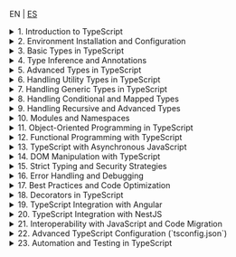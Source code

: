 <!-- MULTILANGUAJE MENU START -->
EN | [ES](https://lckpig.gitbook.io/es-practical-dev-handbook/typescript)
<!-- MULTILANGUAJE MENU END -->

<details>
<summary>1. Introduction to TypeScript</summary>

- [**History and evolution of TypeScript**](introduction/history-evolution.md)
    - Creation by Microsoft and motivations behind TypeScript
    - Key differences between TypeScript and JavaScript
    - Notable versions and improvements introduced in each
- [**Advantages and main features of TypeScript**](introduction/advantages-features.md)
    - Static typing and early error detection
    - Compatibility with JavaScript and transpilation to ES5/ES6+
    - Support for object-oriented programming and generics
    - Integration with code editors and development tools
- [**How TypeScript works internally**](introduction/how-it-works.md)
    - Transpilation process (`tsc`)
    - Conversion of TypeScript code to standard JavaScript
    - Type definition files (`.d.ts`)
- [**Key differences between TypeScript and JavaScript**](introduction/key-differences.md)
    - Static typing vs. dynamic typing
    - Interfaces and type aliases
    - Compatibility with modules and namespaces

</details>

<details>
<summary>2. Environment Installation and Configuration</summary>

- [**Installing TypeScript**](installation-configuration/installation.md)
    - Global installation with `npm install -g typescript`
    - Project installation with `npm install --save-dev typescript`
    - Verifying installation with `tsc --version`
- [**Basic compiler configuration (`tsconfig.json`)**](installation-configuration/compiler-config.md)
    - Generating `tsconfig.json` with `tsc --init`
    - Essential parameters (`target`, `module`, `strict`, `outDir`, `rootDir`)
    - Incremental compilation with `incremental: true`
- [**Executing TypeScript code**](installation-configuration/code-execution.md)
    - Manual compilation with `tsc file.ts`
    - Automatic compilation with `tsc --watch`
    - Using `ts-node` to run TypeScript without compiling (`npx ts-node file.ts`)
- [**Configuration in editors and development tools**](installation-configuration/editor-setup.md)
    - Configuration in VS Code with TypeScript support
    - Integration with ESLint and Prettier for code formatting
    - Recommended extensions in Visual Studio Code

</details>

<details>
<summary>3. Basic Types in TypeScript</summary>

- [**Primitive types in TypeScript**](basic-types/primitive-types.md)
    - `string`, `number`, `boolean`, `null`, `undefined`
    - Differences between `null` and `undefined`
    - Using `bigint` for operations with large numbers
- [**Typing in variables and constants**](basic-types/variable-typing.md)
    - Declaration with `let`, `const` and their relation to types
    - Type inference vs. explicit annotations
- [**The `any` type and its impact on code**](basic-types/any-type.md)
    - When to use `any` and its risks
    - Safe alternatives with `unknown`
- [**The `void` type and its use in functions**](basic-types/void-type.md)
    - Differences between `void` and `undefined` in returns
    - Use in functions without explicit return
- [**The `never` type for functions that do not return values**](basic-types/never-type.md)
    - Functions that throw errors (`throw`)
    - Functions that never end (`while (true) {}`)
- [**Arrays and Tuples in TypeScript**](basic-types/arrays-tuples.md)
    - Array declaration (`number[]`, `Array<string>`)
    - Tuple usage (`[string, number]`)
    - Tuples with labels (`[id: number, name: string]`)

</details>

<details>
<summary>4. Type Inference and Annotations</summary>

- [**Type inference in TypeScript**](type-inference-annotations/type-inference.md)
    - Automatic inference in variables (`let x = 10; // x is number`)
    - Inference in functions (`function sum(a, b) { return a + b; }`)
    - Contextual inference based on value usage
- [**Type annotations on variables and functions**](type-inference-annotations/type-annotations.md)
    - Manual type specification (`let name: string = "TypeScript";`)
    - Annotations on function parameters (`function greet(name: string) {}`)
    - Explicit function return (`function add(a: number, b: number): number {}`)
- [**Using `unknown` as a safe alternative to `any`**](type-inference-annotations/unknown-vs-any.md)
    - Differences between `unknown` and `any`
    - Restrictions of `unknown` to prevent typing errors
- [**Typing functions and function expressions**](type-inference-annotations/function-typing.md)
    - Declaration of functions with input and output types
    - Using `type` and `interface` to define reusable functions
- [**Type Assertions (`as` and `<Type>`)**](type-inference-annotations/type-assertions.md)
    - Compile-time type conversion
    - When to use `as` and `<Type>` and their differences
    - Risks and best practices in Type Assertions

</details>

<details>
<summary>5. Advanced Types in TypeScript</summary>

- [**Union Types**](advanced-types/union-types.md)
    - Using `|` to allow multiple types (`let value: string | number;`)
    - Validations in functions with union types
- [**Intersection Types**](advanced-types/intersection-types.md)
    - Combining multiple types with `&`
    - Use cases in complex data structures
- [**`unknown` vs `any` (Advanced)**](advanced-types/unknown-vs-any-advanced.md)
    - Differences and when to use each
    - Restrictions of `unknown` in operations
- [**The `never` type and its application (Advanced)**](advanced-types/never-type-advanced.md)
    - Functions that never return a value (`throw new Error()`)
    - Use in exhaustive checks
- [**Literal Types and Enums**](advanced-types/literal-enums.md)
    - Literal types (`type Color = "red" | "green" | "blue"`)
    - Definition and use of `enum` (`enum Status { Active, Inactive }`)
    - Enums with numeric and string values
- [**The `typeof` operator in TypeScript**](advanced-types/typeof-operator.md)
    - Type inference based on existing values
    - Use in generic functions
- [**`keyof`, `typeof`, and `in` in TypeScript**](advanced-types/keyof-typeof-in.md)
    - Using `keyof` to access object keys
    - `typeof` in combination with `keyof`
    - The `in` operator for property validations

</details>

<details>
<summary>6. Handling Utility Types in TypeScript</summary>

- [**Partial and required types**](utility-types/partial-required.md)
    - `Partial<T>`: Converting all properties to optional
    - `Required<T>`: Converting all properties to required
- [**Manipulating objects with `Pick`, `Omit`, and `Record`**](utility-types/pick-omit-record.md)
    - `Pick<T, K>`: Selecting specific properties of a type
    - `Omit<T, K>`: Excluding properties from a type
    - `Record<K, T>`: Creating a type with specific keys and values
- [**The `Readonly<T>` type and its application**](utility-types/readonly-type.md)
    - Preventing modifications on objects with `Readonly<T>`
    - Use cases in immutable structures
- [**`Extract<T, U>` and `Exclude<T, U>`**](utility-types/extract-exclude.md)
    - `Extract<T, U>`: Extracting only matching types
    - `Exclude<T, U>`: Removing specific types
- [**`NonNullable<T>` and `ReturnType<T>`**](utility-types/nonnullable-returntype.md)
    - `NonNullable<T>`: Removing `null` and `undefined` from a type
    - `ReturnType<T>`: Inferring the return type of a function
- [**Using `InstanceType<T>` and `ThisParameterType<T>`**](utility-types/instancetype-thisparametertype.md)
    - `InstanceType<T>`: Inferring the type of a class instance
    - `ThisParameterType<T>`: Extracting the type of `this` in a function

</details>

<details>
<summary>7. Handling Generic Types in TypeScript</summary>

- [**Introduction to generic types**](generic-types/introduction.md)
    - Defining generic functions (`function identity<T>(value: T): T { return value; }`)
    - Benefits of generic types in code reuse
- [**Generics in functions and methods**](generic-types/generics-functions-methods.md)
    - Using `<T>` in function parameters
    - Applying constraints (`extends`) on generics
- [**Generics in interfaces and custom types**](generic-types/generics-interfaces-types.md)
    - Creating generic interfaces (`interface Box<T> { content: T; }`)
    - Types with multiple generic parameters
- [**Generics in classes**](generic-types/generics-classes.md)
    - Implementing generic classes (`class Repository<T>`)
    - Use cases in data models
- [**Using `keyof` and `typeof` in generics**](generic-types/keyof-typeof-generics.md)
    - Accessing keys dynamically with `keyof`
    - Type inference based on objects with `typeof`
- [**Advanced manipulation of generics**](generic-types/advanced-manipulation.md)
    - Conditional types with `extends` (`T extends U ? X : Y`)
    - Automatic inference with `infer` (`ReturnType<T>`)
    - Using `Mapped Types` to transform structures

</details>

<details>
<summary>8. Handling Conditional and Mapped Types</summary>

- [**Introduction to conditional types**](conditional-mapped-types/introduction.md)
    - Basic syntax (`T extends U ? X : Y`)
    - Use cases in dynamic type validations
- [**Using `infer` in conditional types**](conditional-mapped-types/using-infer.md)
    - Extracting internal types with `infer` (`ReturnType<T>`)
    - Advanced applications with automatic inference
- [**Mapped Types**](conditional-mapped-types/mapped-types.md)
    - Transforming object properties
    - Using `as` in Mapped Types to change keys
- [**Modifying properties with `Readonly<T>`, `Partial<T>`, and `Required<T>`**](conditional-mapped-types/modifying-properties.md)
    - Creating derived types from existing structures
    - Restricting and expanding properties
- [**Using `Record<K, T>` in creating dynamic structures**](conditional-mapped-types/using-record.md)
    - Creating typed objects with specific keys and values
    - Use cases in configuration structures
- [**Advanced examples of conditional types**](conditional-mapped-types/advanced-examples.md)
    - Implementing compile-time filters and transformations
    - Creating `DeepPartial<T>` to make nested types optional

</details>

<details>
<summary>9. Handling Recursive and Advanced Types</summary>

- [**Recursive types in TypeScript**](recursive-advanced-types/recursive-types.md)
    - Definition of recursive structures (`type Node<T> = { value: T; children?: Node<T>[] };`)
    - Use in data structures like trees and nested lists
- [**`DeepPartial<T>` and `DeepReadonly<T>`**](recursive-advanced-types/deep-partial-readonly.md)
    - Transforming nested structures to optional (`DeepPartial<T>`)
    - Applying immutability at deep levels with `DeepReadonly<T>`
- [**Advanced manipulation of tuples and arrays**](recursive-advanced-types/advanced-tuples-arrays.md)
    - Using `T[number]` to extract values from typed arrays
    - Concatenation and manipulation of tuples (`[...T, U]`)
    - Creating dynamic tuples with `Extract<T, U>`
- [**Advanced inference with `infer` and `keyof`**](recursive-advanced-types/advanced-inference.md)
    - Using `infer` in type destructuring
    - Creating custom utilities with `keyof` and `Mapped Types`
- [**Practical examples of advanced types**](recursive-advanced-types/practical-examples.md)
    - Implementing compile-time type validations
    - Using `IsNever<T>` and `IsUnknown<T>` for type flow control

</details>

<details>
<summary>10. Modules and Namespaces</summary>

- [**Handling modules in TypeScript**](modules-namespaces/handling-modules.md)
    - Differences between `ES Modules` and `CommonJS`
    - Imports and exports (`import { something } from './file'`, `export function something()`)
    - Default exports vs. named exports
- [**Organizing code with modules**](modules-namespaces/code-organization.md)
    - Using `index.ts` to centralize exports
    - Separation of responsibilities into reusable modules
- [**Namespaces in TypeScript**](modules-namespaces/namespaces.md)
    - Defining a `namespace` (`namespace MyNamespace { export class MyClass {} }`)
    - Importing elements from a `namespace` (`MyNamespace.MyClass`)
    - Differences between `namespace` and `module` in modern TypeScript
- [**Module configuration in `tsconfig.json`**](modules-namespaces/module-config.md)
    - Parameters `module`, `moduleResolution`, `baseUrl`, `paths`
    - Module aliases with `paths` and `baseUrl`
- [**Using modules with bundlers and frameworks**](modules-namespaces/bundlers-frameworks.md)
    - Configuration in Webpack, Rollup, and Vite
    - Integration with Node.js and `ts-node`

</details>

<details>
<summary>11. Object-Oriented Programming in TypeScript</summary>

- [**Classes in TypeScript**](object-oriented-programming/classes.md)
    - Class declaration (`class Person {}`)
    - Public, private, and protected properties and methods
    - Constructors and constructor overloading
- [**Inheritance and superclasses**](object-oriented-programming/inheritance.md)
    - Using `extends` to inherit from another class
    - Calling the parent constructor with `super()`
- [**Interfaces and abstract classes**](object-oriented-programming/interfaces-abstract-classes.md)
    - Differences between `interface` and `abstract class`
    - Implementing interfaces in classes with `implements`
- [**Access modifiers and encapsulation**](object-oriented-programming/access-modifiers.md)
    - `public`, `private`, `protected`, `readonly`
    - `get` and `set` methods for property access control
- [**Static methods and properties**](object-oriented-programming/static-members.md)
    - Declaration with `static`
    - Accessing methods without instantiating the class
- [**Design patterns applied in TypeScript**](object-oriented-programming/design-patterns.md)
    - Using `Singleton`, `Factory`, `Decorator`
    - Implementing `Strategy` and `Observer` in TypeScript

</details>

<details>
<summary>12. Functional Programming with TypeScript</summary>

- [**Principles of functional programming in TypeScript**](functional-programming/functional-programming-principles.md)
    - Immutability and pure functions
    - Avoiding side effects in functions
- [**Higher-order functions and callbacks**](functional-programming/higher-order-functions-callbacks.md)
    - Passing functions as arguments (`map()`, `filter()`, `reduce()`)
    - Creating higher-order functions
- [**Closures and currying in TypeScript**](functional-programming/closures-currying.md)
    - Using closures to encapsulate data
    - Implementing currying to partially apply functions
- [**Using generic types in functional functions**](functional-programming/generics-functional-functions.md)
    - Creating generic functions (`function process<T>(value: T): T {}`)
    - Applications of `Partial<T>`, `Readonly<T>`, `Pick<T, K>` in functional programming
- [**Function composition and `pipe`**](functional-programming/function-composition-pipe.md)
    - Chaining functions with composition (`f(g(x))`)
    - Implementing the `pipe()` pattern
- [**Using `ReadonlyArray<T>` and `ReadonlyMap<K, V>`**](functional-programming/readonly-collections.md)
    - Preventing mutations in lists and data structures

</details>

<details>
<summary>13. TypeScript with Asynchronous JavaScript</summary>

- [**Handling Promises in TypeScript**](async-javascript/handling-promises.md)
    - Typing promises (`Promise<T>`)
    - Returning typed promises in functions
- [**Using `async/await` in TypeScript**](async-javascript/async-await.md)
    - Declaring asynchronous functions with `async`
    - Awaiting promises with `await`
- [**Typing asynchronous functions**](async-javascript/typing-async-functions.md)
    - Explicit typing of `async` functions (`async function getData(): Promise<string>`)
    - Typing errors in `try...catch`
- [**`Promise.all()`, `Promise.race()`, `Promise.allSettled()`**](async-javascript/advanced-promises.md)
    - Typing and advanced usage in concurrency
- [**AbortController and Promise cancellation**](async-javascript/abort-controller.md)
    - Implementing `AbortController` in `fetch`
    - Using `signal` to cancel HTTP requests
- [**Error handling in asynchronous code**](async-javascript/error-handling-async.md)
    - Using `catch` in Promises
    - Strategies with `try...catch` in `async` functions

</details>

<details>
<summary>14. DOM Manipulation with TypeScript</summary>

- [**Accessing DOM elements with TypeScript**](dom-manipulation/accessing-dom-elements.md)
    - Typing `document.getElementById()`, `querySelector()`, and `querySelectorAll()`
    - Using `HTMLElement`, `HTMLInputElement`, `HTMLButtonElement`, and other specific types
- [**Modifying elements in the DOM**](dom-manipulation/modifying-dom-elements.md)
    - Changing content with `textContent` and `innerHTML`
    - Manipulating attributes with `setAttribute()` and `getAttribute()`
- [**Events in TypeScript**](dom-manipulation/handling-events.md)
    - Typing events (`MouseEvent`, `KeyboardEvent`, `Event`)
    - Handling `addEventListener()` with specific types
- [**Creating and removing elements**](dom-manipulation/creating-removing-elements.md)
    - `document.createElement()`, `appendChild()`, `removeChild()`
    - Using `insertAdjacentHTML()` to insert dynamic content
- [**Event delegation and typed `event.target`**](dom-manipulation/event-delegation.md)
    - Implementing event delegation in dynamic lists
    - Safe usage of `event.target` with `as HTMLElement`
- [**Using `MutationObserver` to detect DOM changes**](dom-manipulation/mutation-observer.md)
    - Implementing `MutationObserver`
    - Use cases in dynamic applications

</details>

<details>
<summary>15. Strict Typing and Security Strategies</summary>

- [**Enabling strict mode in TypeScript**](strict-typing-security/enabling-strict-mode.md)
    - Configuring `strict: true` in `tsconfig.json`
    - Effects of `strictNullChecks`, `noImplicitAny`, `strictFunctionTypes`
- [**Safe handling of null and optional values**](strict-typing-security/handling-null-optional.md)
    - Using `strictNullChecks` to avoid `null` or `undefined` values
    - Optional chaining operator (`?.`)
    - Nullish coalescing operator (`??`)
- [**Using `unknown` instead of `any`**](strict-typing-security/unknown-vs-any-security.md)
    - Differences and best practices with `unknown`
    - Usage restrictions and the need for validation
- [**Security in data handling and APIs**](strict-typing-security/data-api-security.md)
    - Input validation with `typeof` and `instanceof`
    - Using `never` to ensure exhaustiveness in `switch`
- [**Protecting against errors in objects and classes**](strict-typing-security/object-class-protection.md)
    - Implementing `Readonly<T>` to prevent mutations
    - Safe typing with `Partial<T>` and `Required<T>`
- [**Avoiding typing problems in dynamic structures**](strict-typing-security/dynamic-structure-typing.md)
    - Strategies for handling JSON structures in APIs (`Record<string, unknown>`)
    - Strict typing of `fetch()` responses

</details>

<details>
<summary>16. Error Handling and Debugging</summary>

- [**Error handling with `try...catch` in TypeScript**](error-handling-debugging/try-catch-handling.md)
    - Typing errors in `catch` blocks (`error: unknown`)
    - Using `instanceof` to check error type
- [**Errors in asynchronous code**](error-handling-debugging/async-error-handling.md)
    - Catching errors in `async/await` with `try...catch`
    - Typing failed responses in Promises
- [**Debugging with `console.log()` and `console.error()`**](error-handling-debugging/debugging-tools.md)
    - Efficient use of `console.table()` to visualize objects
    - `debugger` in browser DevTools
- [**Integration with debugging tools**](error-handling-debugging/debugging-integration.md)
    - Using `tsc --watch` to detect errors during development
    - Debugging in VS Code with `launch.json`
- [**Error handling in classes and functions**](error-handling-debugging/class-function-errors.md)
    - Creating custom error classes (`class CustomError extends Error`)
    - Controlled error throwing with `throw`
- [**Error prevention in TypeScript**](error-handling-debugging/error-prevention.md)
    - Using `strictNullChecks` and `noImplicitAny`
    - Strategies to avoid `any` and ensure safe typing

</details>

<details>
<summary>17. Best Practices and Code Optimization</summary>

- [**Code structure and organization**](best-practices-optimization/code-structure-organization.md)
    - Separating logic into modules and files
    - Proper use of `interfaces` and `types`
- [**Writing maintainable code**](best-practices-optimization/maintainable-code.md)
    - Naming conventions in variables and functions
    - Using `readonly` and `const` to prevent accidental modifications
- [**Performance optimization in TypeScript**](best-practices-optimization/performance-optimization.md)
    - Avoiding unnecessary type conversions (`as any`)
    - Efficient use of data structures (`Map`, `Set`, `Record<K, T>`)
- [**Reducing complexity in functions and classes**](best-practices-optimization/complexity-reduction.md)
    - Applying the **DRY** (Don't Repeat Yourself) principle
    - Using pure functions and modularization
- [**Compile-time error prevention**](best-practices-optimization/compile-time-error-prevention.md)
    - Enabling `strict` in `tsconfig.json`
    - Using `unknown` instead of `any`
- [**Compatibility and scalability in large projects**](best-practices-optimization/compatibility-scalability.md)
    - Using `namespace` vs. `modules`
    - Implementing `Abstract Classes` to facilitate extensibility

</details>

<details>
<summary>18. Decorators in TypeScript</summary>

- [**Introduction to decorators**](decorators/introduction.md)
    - What are decorators and how do they work in TypeScript?
    - Configuring `experimentalDecorators` in `tsconfig.json`
- [**Types of decorators in TypeScript**](decorators/decorator-types.md)
    - **Class decorators** (`@ClassDecorator`)
    - **Property decorators** (`@PropertyDecorator`)
    - **Method decorators** (`@MethodDecorator`)
    - **Parameter decorators** (`@ParameterDecorator`)
- [**Using decorators in Angular**](decorators/decorators-angular.md)
    - `@Component()`, `@Injectable()`, `@Directive()`, `@Pipe()`
    - Customizing decorators in services and modules
- [**Using decorators in NestJS**](decorators/decorators-nestjs.md)
    - `@Controller()`, `@Get()`, `@Post()`, `@Param()`, `@Body()`
    - Creating custom decorators with `Reflect.metadata()`
- [**Composition and chaining of decorators**](decorators/composition-chaining.md)
    - Applying multiple decorators to the same entity
    - Order of execution of decorators in classes
- [**Decorators with parameters and dynamic configuration**](decorators/parameterized-decorators.md)
    - Decorators that accept arguments (`@MyDecorator(config)`)
    - Using `factory functions` in decorators

</details>

<details>
<summary>19. TypeScript Integration with Angular</summary>

- [**Configuring the Angular environment with TypeScript**](integration-angular/environment-setup.md)
    - Installing Angular CLI and generating projects (`ng new`)
    - Configuring `tsconfig.json` in Angular
- [**Typing and structure in Angular**](integration-angular/typing-structure.md)
    - Typing components, services, and directives
    - Using interfaces and classes in Angular
    - Handling `strictPropertyInitialization` in components
- [**Dependency injection and services**](integration-angular/dependency-injection.md)
    - Typing `Injectable` and `providers`
    - Using `HttpClient` with safe typing
    - Using `Subject<T>` and `BehaviorSubject<T>` in reactive services
- [**Handling forms in Angular with TypeScript**](integration-angular/form-handling.md)
    - Typing `FormGroup`, `FormControl`, `FormArray`
    - Validations with `Validators` and `AbstractControl`
- [**Performance optimization in Angular with TypeScript**](integration-angular/performance-optimization.md)
    - Using `OnPush` and `trackBy` in `ngFor`
    - Avoiding `any` in state management

</details>

<details>
<summary>20. TypeScript Integration with NestJS</summary>

- [**Configuring and structuring a NestJS project**](/typescript/integration-nestjs/nestjs-project-setup.md)
    - Installing NestJS and folder structure (`nest new`)
    - Configuring `tsconfig.json` in NestJS
- [**Typing in controllers and services**](/typescript/integration-nestjs/nestjs-typing-controllers-services.md)
    - Typing `@Controller()`, `@Get()`, `@Post()`, `@Put()`
    - Typing `@Body()`, `@Param()`, `@Query()` in routes
    - Using DTOs (`Data Transfer Objects`) with type validations
- [**Dependency injection in NestJS**](/typescript/integration-nestjs/nestjs-dependency-injection.md)
    - Using `@Injectable()` and `@Inject()` for typed dependencies
    - Handling `Providers` with interfaces and `useClass`, `useFactory`, `useValue`
- [**Database management with TypeORM and Prisma**](/typescript/integration-nestjs/nestjs-database-management.md)
    - Typing entities with `@Entity()`, `@Column()`, `@PrimaryGeneratedColumn()`
    - Using `Repository<T>` for typed database access
- [**Handling WebSockets and GraphQL in NestJS with TypeScript**](/typescript/integration-nestjs/nestjs-websockets-graphql.md)
    - Typing `@WebSocketGateway()`, `@SubscribeMessage()`
    - Using `@Resolver()`, `@Query()`, `@Mutation()` in GraphQL

</details>

<details>
<summary>21. Interoperability with JavaScript and Code Migration</summary>

- [**Compatibility between TypeScript and JavaScript**](/typescript/interoperability-migration/compatibility-js-ts.md)
    - Using `allowJs` in `tsconfig.json` to mix `.js` and `.ts` files
    - Benefits of TypeScript in existing JavaScript projects
- [**Progressive migration from JavaScript to TypeScript**](/typescript/interoperability-migration/progressive-migration.md)
    - Incremental migration strategy (`ts-check` and `@ts-nocheck`)
    - Converting `.js` files to `.ts` and error detection
- [**Typing JavaScript libraries in TypeScript**](/typescript/interoperability-migration/typing-js-libraries.md)
    - Using type definition files (`@types/package`)
    - Manual creation of `.d.ts` for libraries without official typing
- [**Using `declare` to extend JavaScript**](/typescript/interoperability-migration/using-declare.md)
    - Creating custom types for external libraries
    - Declaring untyped modules with `declare module "package"`
- [**Converting dynamic objects and `any` to safe types**](/typescript/interoperability-migration/converting-dynamic-any.md)
    - Using `unknown` instead of `any` in migrated structures
    - Implementing validations with `typeof`, `instanceof` and `asserts`
- [**Best practices in hybrid projects (JS + TS)**](/typescript/interoperability-migration/hybrid-project-best-practices.md)
    - Gradual refactoring in large projects
    - Using `strict: true` and progressive elimination of `any`

</details>

<details>
<summary>22. Advanced TypeScript Configuration (`tsconfig.json`)</summary>

- [**Structure and purpose of `tsconfig.json`**](/typescript/advanced-tsconfig-configuration/tsconfig-structure-purpose.md)
    - What is `tsconfig.json` and how does it affect compilation?
    - Automatic generation with `tsc --init`
- [**Essential configurations in `compilerOptions`**](/typescript/advanced-tsconfig-configuration/essential-compiler-options.md)
    - `target`: Specifying ECMAScript version
    - `module`: Configuring the module system (`ESNext`, `CommonJS`)
    - `strict`: Activating strict mode for greater security
- [**Directory control and file output**](/typescript/advanced-tsconfig-configuration/directory-output-control.md)
    - `rootDir` and `outDir`: Organizing source and compiled files
    - `include`, `exclude` and `files`: Defining files in compilation
- [**Optimization and performance in compilation**](/typescript/advanced-tsconfig-configuration/compilation-optimization-performance.md)
    - `incremental`: Incremental compilation to reduce times
    - `noEmitOnError`: Preventing code generation if there are errors
    - `sourceMap`: Creating source code maps for debugging
- [**Handling type files (`@types` and `declaration`)**](/typescript/advanced-tsconfig-configuration/handling-type-files.md)
    - `declaration`: Generating `.d.ts` files for libraries
    - `typeRoots` and `types`: Control of external type definitions
- [**Advanced configurations in large projects**](/typescript/advanced-tsconfig-configuration/advanced-large-project-config.md)
    - `paths` and `baseUrl` for module aliases
    - `composite` and `references` for modular projects

</details>

<details>
<summary>23. Automation and Testing in TypeScript</summary>

### Automation in TypeScript

- [**Using `npm scripts` to run tasks**](/typescript/automation-testing/npm-scripts-automation.md)
    - Configuring scripts in `package.json`
    - Running compilation and cleaning (`tsc`, `rimraf dist`)
- [**Automation with bundling tools**](/typescript/automation-testing/bundling-tools-automation.md)
    - Configuring `Webpack` and `Vite` with TypeScript
    - Using `esbuild` for fast compilations
- [**Linting and code formatting**](/typescript/automation-testing/linting-formatting.md)
    - Configuring `ESLint` with TypeScript (`@typescript-eslint`)
    - Integration with `Prettier` for automatic formatting

### Testing in TypeScript

- [**Unit testing with Jest and Vitest**](/typescript/automation-testing/unit-testing-jest-vitest.md)
    - Configuring Jest in TypeScript (`ts-jest`)
    - Creating tests with `describe()`, `test()`, `expect()`
    - Using mocks (`jest.mock()`, `jest.fn()`, `spyOn()`)
- [**Integration testing in NestJS and Angular**](/typescript/automation-testing/integration-testing-nestjs-angular.md)
    - Testing services in NestJS with `TestingModule`
    - Testing in Angular with `TestBed` and `ComponentFixture`
- [**End-to-end (E2E) testing with Cypress and Playwright**](/typescript/automation-testing/e2e-testing-cypress-playwright.md)
    - Configuring Cypress in TypeScript projects
    - Creating UI tests (`cy.visit()`, `cy.get()`, `cy.click()`)
- [**Code coverage and report generation**](/typescript/automation-testing/code-coverage-reports.md)
    - Using `jest --coverage` for test metrics
    - Configuring `nyc` for coverage analysis

</details> 